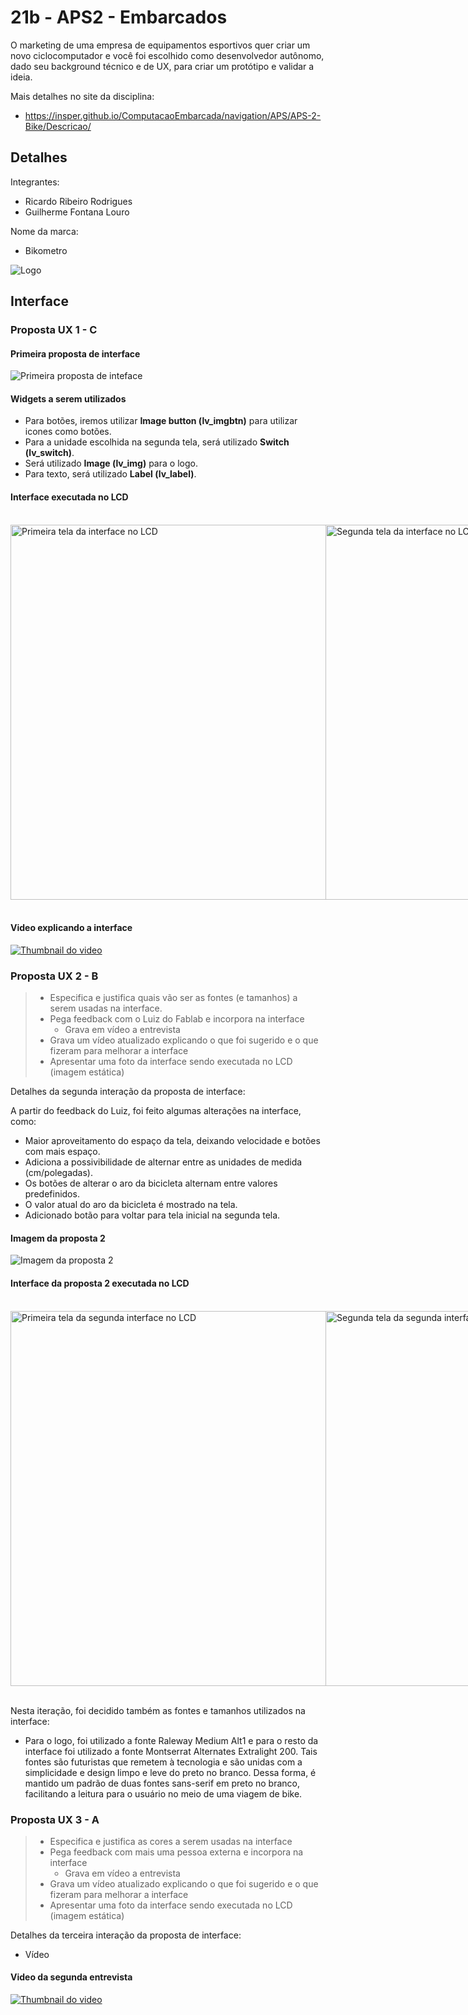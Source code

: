 # 21b - APS2 - Embarcados

O marketing de uma empresa de equipamentos esportivos quer criar um novo ciclocomputador e você foi escolhido como desenvolvedor autônomo, dado seu background técnico e de UX, para criar um protótipo e validar a ideia.

Mais detalhes no site da disciplina:

- https://insper.github.io/ComputacaoEmbarcada/navigation/APS/APS-2-Bike/Descricao/

## Detalhes

Integrantes:

- Ricardo Ribeiro Rodrigues
- Guilherme Fontana Louro

Nome da marca:

- Bikometro

![Logo](imgs/logo.png)

## Interface

### Proposta UX 1 - C

#### **Primeira proposta de interface**

![Primeira proposta de inteface](imgs/print_interface.png)

#### **Widgets a serem utilizados**

- Para botões, iremos utilizar **Image button (lv_imgbtn)** para utilizar icones como botões.
- Para a unidade escolhida na segunda tela, será utilizado **Switch (lv_switch)**.
- Será utilizado **Image (lv_img)** para o logo.
- Para texto, será utilizado **Label (lv_label)**.


#### **Interface executada no LCD**

<br>

<div style="display: flex; flex-direction: row; justify-content: space-between;">

<img src="imgs/interface_lcd.jpg" alt="Primeira tela da interface no LCD" style="height: 600px;"/>
<img src="imgs/interface_2_lcd.jpg" alt="Segunda tela da interface no LCD" style="height: 600px;"/>

</div>

<br>

#### **Video explicando a interface**

[![Thumbnail do video](http://img.youtube.com/vi/sO3GiMtXU0I/0.jpg)](https://youtu.be/sO3GiMtXU0I "Video explicando a interface")

### Proposta UX 2 - B

> - Especifica e justifica quais vão ser as fontes (e tamanhos) a serem usadas na interface.
> - Pega feedback com o Luiz do Fablab e incorpora na interface
>   - Grava em vídeo a entrevista
> - Grava um vídeo atualizado explicando o que foi sugerido e o que fizeram para melhorar a interface
> - Apresentar uma foto da interface sendo executada no LCD (imagem estática)

Detalhes da segunda interação da proposta de interface:

<!-- 
 Adicionar texto descrevendo a evolução 
 da interface
-->

A partir do feedback do Luiz, foi feito algumas alterações na interface, como:
- Maior aproveitamento do espaço da tela, deixando velocidade e botões com mais espaço.
- Adiciona a possivibilidade de alternar entre as unidades de medida (cm/polegadas).
- Os botões de alterar o aro da bicicleta alternam entre valores predefinidos.
- O valor atual do aro da bicicleta é mostrado na tela.
- Adicionado botão para voltar para tela inicial na segunda tela.

#### **Imagem da proposta 2**

![Imagem da proposta 2](imgs/print_interface_2.png)

#### **Interface da proposta 2 executada no LCD**

<br>

<div style="display: flex; flex-direction: row; justify-content: space-between;">

<img src="imgs/interface_p2_lcd.jpeg" alt="Primeira tela da segunda interface no LCD" style="height: 600px;"/>
<img src="imgs/interface_2p2_lcd.jpg" alt="Segunda tela da segunda interface no LCD" style="height: 600px;"/>

</div>

<br>

Nesta iteração, foi decidido também as fontes e tamanhos utilizados na interface:
- Para o logo, foi utilizado a fonte Raleway Medium Alt1 e para o resto da interface foi utilizado a fonte Montserrat Alternates Extralight 200. Tais fontes são futuristas que remetem à tecnologia e são unidas com a simplicidade e design limpo e leve do preto no branco. Dessa forma, é mantido um padrão de duas fontes sans-serif em preto no branco, facilitando a leitura para o usuário no meio de uma viagem de bike.

### Proposta UX 3 - A

> - Especifica e justifica as cores a serem usadas na interface
> - Pega feedback com mais uma pessoa externa e incorpora na interface
>     - Grava em vídeo a entrevista
> - Grava um vídeo atualizado explicando o que foi sugerido e o que fizeram para melhorar a interface
> - Apresentar uma foto da interface sendo executada no LCD (imagem estática)

Detalhes da terceira interação da proposta de interface:

<!-- 
 Adicionar texto descrevendo a evolução 
 da interface
-->


- Vídeo 
#### **Video da segunda entrevista**

[![Thumbnail do video](http://img.youtube.com/vi/17jwVoU1Gq0/0.jpg)](https://youtu.be/17jwVoU1Gq0 "Video da entrevista 2")
